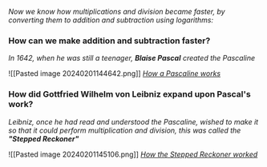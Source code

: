 *Now we know how multiplications and division became faster, by converting them to addition and subtraction using logarithms:*

### How can we make addition and subtraction faster?
*In 1642, when he was still a teenager, **Blaise Pascal** created the Pascaline*

![[Pasted image 20240201144642.png]]
[*How a Pascaline works*](https://youtu.be/GX4RQK__fQc)


### How did Gottfried Wilhelm von Leibniz expand upon Pascal's work?
*Leibniz, once he had read and understood the Pascaline, wished to make it so that it could perform multiplication and division, this was called the **"Stepped Reckoner"***

![[Pasted image 20240201145106.png]]
[*How the Stepped Reckoner worked*](https://youtu.be/CJVvgzTTGQY)


